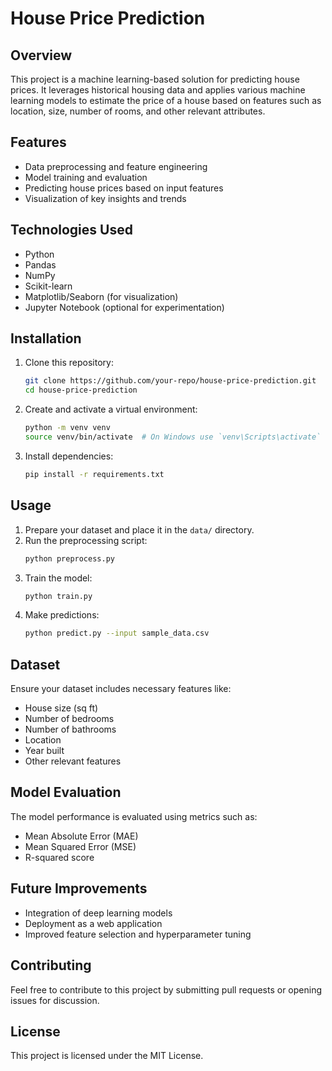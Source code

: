 # House Price Prediction

## Overview
This project is a machine learning-based solution for predicting house prices. It leverages historical housing data and applies various machine learning models to estimate the price of a house based on features such as location, size, number of rooms, and other relevant attributes.

## Features
- Data preprocessing and feature engineering
- Model training and evaluation
- Predicting house prices based on input features
- Visualization of key insights and trends

## Technologies Used
- Python
- Pandas
- NumPy
- Scikit-learn
- Matplotlib/Seaborn (for visualization)
- Jupyter Notebook (optional for experimentation)

## Installation
1. Clone this repository:
   ```bash
   git clone https://github.com/your-repo/house-price-prediction.git
   cd house-price-prediction
   ```
2. Create and activate a virtual environment:
   ```bash
   python -m venv venv
   source venv/bin/activate  # On Windows use `venv\Scripts\activate`
   ```
3. Install dependencies:
   ```bash
   pip install -r requirements.txt
   ```

## Usage
1. Prepare your dataset and place it in the `data/` directory.
2. Run the preprocessing script:
   ```bash
   python preprocess.py
   ```
3. Train the model:
   ```bash
   python train.py
   ```
4. Make predictions:
   ```bash
   python predict.py --input sample_data.csv
   ```

## Dataset
Ensure your dataset includes necessary features like:
- House size (sq ft)
- Number of bedrooms
- Number of bathrooms
- Location
- Year built
- Other relevant features

## Model Evaluation
The model performance is evaluated using metrics such as:
- Mean Absolute Error (MAE)
- Mean Squared Error (MSE)
- R-squared score

## Future Improvements
- Integration of deep learning models
- Deployment as a web application
- Improved feature selection and hyperparameter tuning

## Contributing
Feel free to contribute to this project by submitting pull requests or opening issues for discussion.

## License
This project is licensed under the MIT License.

